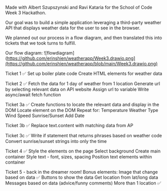 Made with Albert Szupszynski and Ravi Kataria for the School of Code Week 3 Hackathon.

Our goal was to build a simple application leveraging a third-party weather API that displays weather data for the user to see in the browser.

We planned out our process in a flow diagram, and then translated this into tickets that we took turns to fulfill.

Our flow diagram: ![flowdiagram](https://github.com/erinshien/weatherapp/Week3.drawio.png](https://github.com/erinshien/weatherapp/blob/main/Week3.drawio.png)

Ticket 1 ✅
    Set up boiler plate code
    Create HTML elements for weather data

Ticket 2 ✅
    Fetch the data for 1 day of weather from 1 location
        Generate url by selecting relevant data on API website
        Assign url to variable
        Write async/await fetch function

Ticket 3a ✅
    Create functions to locate the relevant data and display in the DOM
        Locate element on the DOM
        Repeat for:
        Temperature
        Weather Type
        Wind Speed
        Sunrise/Sunset
        Add Date

Ticket 3b ✅
    Replace text.content with matching data from AP

Ticket 3c ✅
    Write if statement that returns phrases based on weather code
    Convert sunrise/sunset strings into only the time

Ticket 4 ✅
    Style the elements on the page
        Select background
        Create main container
        Style text - font, sizes, spacing
        Position text elements within container

Ticket 5 - back in the dreamer room!
    Bonus elements:
    Image that change based on data ✅
    Buttons to show the data
    Get location from lat/long data
    Messages based on data (advice/funny comments)
    More than 1 location ✅
